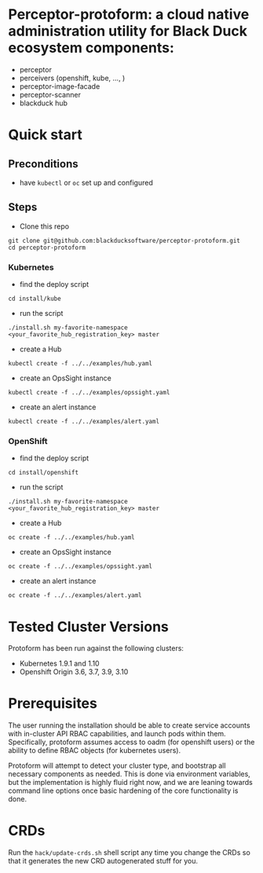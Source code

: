 # Perceptor-protoform: a cloud native administration utility for Black Duck ecosystem components:

- perceptor
- perceivers (openshift, kube, ..., )
- perceptor-image-facade
- perceptor-scanner
- blackduck hub

# Quick start

## Preconditions

 - have `kubectl` or `oc` set up and configured

## Steps

 - Clone this repo

```
git clone git@github.com:blackducksoftware/perceptor-protoform.git
cd perceptor-protoform
```

### Kubernetes

 - find the deploy script

```
cd install/kube
```

 - run the script

```
./install.sh my-favorite-namespace <your_favorite_hub_registration_key> master
```

 - create a Hub

```
kubectl create -f ../../examples/hub.yaml
```

 - create an OpsSight instance

```
kubectl create -f ../../examples/opssight.yaml
```

 - create an alert instance

```
kubectl create -f ../../examples/alert.yaml
```

 ### OpenShift

 - find the deploy script

```
cd install/openshift
```

 - run the script

```
./install.sh my-favorite-namespace <your_favorite_hub_registration_key> master
```

 - create a Hub

```
oc create -f ../../examples/hub.yaml
```

 - create an OpsSight instance

```
oc create -f ../../examples/opssight.yaml
```

 - create an alert instance

```
oc create -f ../../examples/alert.yaml
```

# Tested Cluster Versions

Protoform has been run against the following clusters:

- Kubernetes 1.9.1 and 1.10
- Openshift Origin 3.6, 3.7, 3.9, 3.10

# Prerequisites

The user running the installation should be able to create service accounts with in-cluster API RBAC capabilities, and launch pods within them.  Specifically, protoform assumes access to oadm (for openshift users) or the ability to define RBAC objects (for kubernetes users).  

Protoform will attempt to detect your cluster type, and bootstrap all necessary components as needed.  This is done via environment variables, but the implementation is highly fluid right now, and we are leaning towards command line options once basic hardening of the core functionality is done.

# CRDs

Run the `hack/update-crds.sh` shell script any time you change the CRDs so that it generates the new CRD autogenerated stuff for you.
